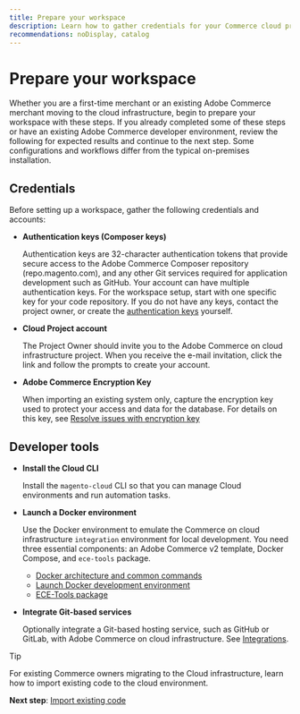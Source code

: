 ```yaml
---
title: Prepare your workspace
description: Learn how to gather credentials for your Commerce cloud project and set up a development workspace.
recommendations: noDisplay, catalog
---
```


# Prepare your workspace

Whether you are a first-time merchant or an existing Adobe Commerce merchant moving to the cloud infrastructure, begin to prepare your workspace with these steps. If you already completed some of these steps or have an existing Adobe Commerce developer environment, review the following for expected results and continue to the next step. Some configurations and workflows differ from the typical on-premises installation.

## Credentials

Before setting up a workspace, gather the following credentials and accounts:

- **Authentication keys (Composer keys)**

  Authentication keys are 32-character authentication tokens that provide secure access to the Adobe Commerce Composer repository (repo.magento.com), and any other Git services required for application development such as GitHub. Your account can have multiple authentication keys. For the workspace setup, start with one specific key for your code repository. If you do not have any keys, contact the project owner, or create the [authentication keys](../cloud-guide/development/authentication-keys.md) yourself.

- **Cloud Project account**

  The Project Owner should invite you to the Adobe Commerce on cloud infrastructure project. When you receive the e-mail invitation, click the link and follow the prompts to create your account.

- **Adobe Commerce Encryption Key**

  When importing an existing system only, capture the encryption key used to protect your access and data for the database. For details on this key, see [Resolve issues with encryption key](https://experienceleague.adobe.com/docs/commerce-knowledge-base/kb/troubleshooting/miscellaneous/resolve-issues-with-encryption-key.html)

## Developer tools

- **Install the Cloud CLI**

  Install the `magento-cloud` CLI so that you can manage Cloud environments and run automation tasks.

- **Launch a Docker environment**

  Use the Docker environment to emulate the Commerce on cloud infrastructure `integration` environment for local development. You need three essential components: an Adobe Commerce v2 template, Docker Compose, and `ece-tools` package.

  - [Docker architecture and common commands](../cloud-guide/dev-tools/cloud-docker.md)
  - [Launch Docker development environment](https://developer.adobe.com/commerce/cloud-tools/docker/setup/)
  - [ECE-Tools package](../cloud-guide/dev-tools/package-overview.md)

- **Integrate Git-based services**

  Optionally integrate a Git-based hosting service, such as GitHub or GitLab, with Adobe Commerce on cloud infrastructure. See [Integrations](../cloud-guide/integrations/overview.md).

>[!TIP]
>
>For existing Commerce owners migrating to the Cloud infrastructure, learn how to import existing code to the cloud environment.
>
>**Next step**: [Import existing code](import-code.md)
